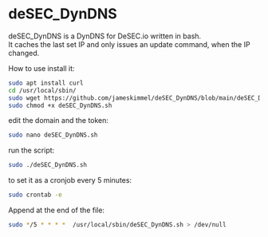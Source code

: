 # deSEC_DynDNS

deSEC_DynDNS is a DynDNS for DeSEC.io written in bash.  
It caches the last set IP and only issues an update command, when the IP changed.

How to use install it:
```bash
sudo apt install curl
cd /usr/local/sbin/
sudo wget https://github.com/jameskimmel/deSEC_DynDNS/blob/main/deSEC_DynDNS.sh
sudo chmod +x deSEC_DynDNS.sh
```

edit the domain and the token:
```bash
sudo nano deSEC_DynDNS.sh
```

run the script: 
```bash
sudo ./deSEC_DynDNS.sh
```

to set it as a cronjob every 5 minutes:
```bash
sudo crontab -e
```
Append at the end of the file:
```bash
sudo */5 * * * *  /usr/local/sbin/deSEC_DynDNS.sh > /dev/null
```
